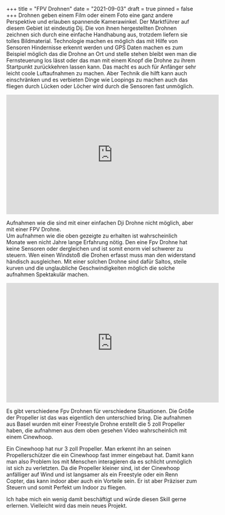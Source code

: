 +++
title = "FPV Drohnen"
date = "2021-09-03"
draft = true
pinned = false
+++
Drohnen geben einem Film oder einem Foto eine ganz andere Perspektive und erlauben spannende Kamerawinkel. Der Marktführer auf diesem Gebiet ist eindeutig Dij. Die von ihnen hergestellten Drohnen zeichnen sich durch eine einfache Handhabung aus, trotzdem liefern sie tolles Bildmaterial. Technologie machen es möglich das mit Hilfe von Sensoren Hindernisse erkennt werden und GPS Daten machen es zum Beispiel möglich das die Drohne an Ort und stelle stehen bleibt wen man die Fernsteuerung los lässt oder das man mit einem Knopf die Drohne zu ihrem Startpunkt zurückkehren lassen kann. Das macht es auch für Anfänger sehr leicht coole Luftaufnahmen zu machen. Aber Technik die hilft kann auch einschränken und es verbieten Dinge wie Loopings zu machen auch das fliegen durch Lücken oder Löcher wird durch die Sensoren fast unmöglich. 

<iframe width="560" height="315" src="https://www.youtube.com/embed/1R7P7gsaXik" title="YouTube video player" frameborder="0" allow="accelerometer; autoplay; clipboard-write; encrypted-media; gyroscope; picture-in-picture" allowfullscreen></iframe>

Aufnahmen wie die sind mit einer einfachen Dji Drohne nicht möglich, aber mit einer FPV Drohne.\
Um aufnahmen wie die oben gezeigte zu erhalten ist wahrscheinlich Monate wen nicht Jahre lange Erfahrung nötig. Den eine Fpv Drohne hat keine Sensoren oder dergleichen und ist somit enorm viel schwerer zu steuern. Wen einen Windstoß die Drohen erfasst muss man den widerstand händisch ausgleichen. Mit einer solchen Drohne sind dafür Saltos, steile kurven und die unglaubliche Geschwindigkeiten möglich die solche aufnahmen Spektakulär machen. 

<iframe width="560" height="315" src="https://www.youtube.com/embed/VgS54fqKxf0" title="YouTube video player" frameborder="0" allow="accelerometer; autoplay; clipboard-write; encrypted-media; gyroscope; picture-in-picture" allowfullscreen></iframe>

Es gibt verschiedene Fpv Drohnen für verschiedene Situationen. Die Größe der Propeller ist das was eigentlich den unterschied bring. Die aufnahmen aus Basel wurden mit einer Freestyle Drohne erstellt die 5 zoll Propeller haben, die aufnahmen aus dem oben gesehen Video wahrscheinlich mit einem Cinewhoop.

Ein Cinewhoop hat nur 3 zoll Propeller. Man erkennt ihn an seinen Propellerschützer die ein Cinewhoop fast immer eingebaut hat. Damit kann man also Problem los mit Menschen interagieren da es schlicht unmöglich ist sich zu verletzten. Da die Propeller kleiner sind, ist der Cinewhoop anfälliger auf Wind und ist langsamer als ein Freestyle oder ein Renn Copter, das kann indoor aber auch ein Vorteile sein. Er ist aber Präziser zum Steuern und somit Perfekt um Indoor zu fliegen. 

Ich habe mich ein wenig damit beschäftigt und würde diesen Skill gerne erlernen. Vielleicht wird das mein neues Projekt.